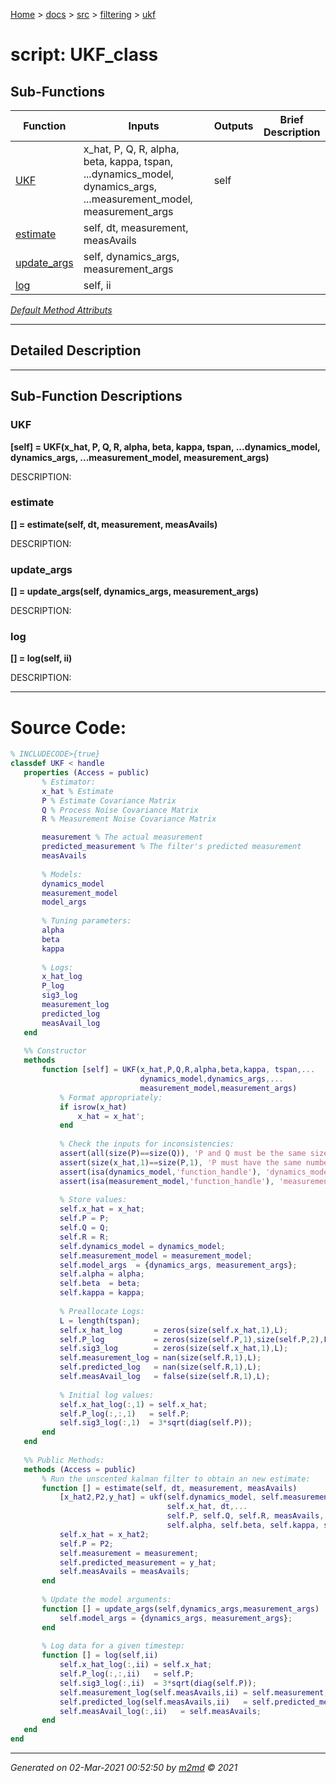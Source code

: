 [Home](../../../index.md) > [docs](../../../docs_index.md) > [src](../../src_index.md) > [filtering](../filtering_index.md) > [ukf](ukf_index.md)  

 
 # script: UKF_class



## Sub-Functions

| Function | Inputs | Outputs | Brief Description |
| -------- | ------ | ------- | ----------------- |
| [UKF](#ukf) | x_hat, P, Q, R, alpha, beta, kappa, tspan, ...dynamics_model, dynamics_args, ...measurement_model, measurement_args | self |  |
| [estimate](#estimate) | self,  dt,  measurement,  measAvails |  |  |
| [update_args](#update_args) | self, dynamics_args, measurement_args |  |  |
| [log](#log) | self, ii |  |  |


[*Default Method Attributs*](https://www.mathworks.com/help/matlab/matlab_oop/method-attributes.html)

 ***

## Detailed Description



 ***

## Sub-Function Descriptions

### UKF

**[self] = UKF(x_hat, P, Q, R, alpha, beta, kappa, tspan, ...dynamics_model, dynamics_args, ...measurement_model, measurement_args)**

DESCRIPTION: 
### estimate

**[] = estimate(self,  dt,  measurement,  measAvails)**

DESCRIPTION: 
### update_args

**[] = update_args(self, dynamics_args, measurement_args)**

DESCRIPTION: 
### log

**[] = log(self, ii)**

DESCRIPTION: 


 
 *** 

 # Source Code:

 ```matlab 
 % INCLUDECODE>{true}
classdef UKF < handle
    properties (Access = public)
        % Estimator:
        x_hat % Estimate
        P % Estimate Covariance Matrix
        Q % Process Noise Covariance Matrix
        R % Measurement Noise Covariance Matrix

        measurement % The actual measurement
        predicted_measurement % The filter's predicted measurement
        measAvails
        
        % Models:
        dynamics_model
        measurement_model
        model_args        
        
        % Tuning parameters:
        alpha
        beta
        kappa
        
        % Logs:
        x_hat_log
        P_log
        sig3_log
        measurement_log
        predicted_log
        measAvail_log
    end
    
    %% Constructor
    methods
        function [self] = UKF(x_hat,P,Q,R,alpha,beta,kappa, tspan,...
                              dynamics_model,dynamics_args,...
                              measurement_model,measurement_args)
            % Format appropriately:
            if isrow(x_hat)
                x_hat = x_hat';
            end
            
            % Check the inputs for inconsistencies:
            assert(all(size(P)==size(Q)), 'P and Q must be the same size')
            assert(size(x_hat,1)==size(P,1), 'P must have the same number of rows as x_hat')
            assert(isa(dynamics_model,'function_handle'), 'dynamics_model must be a function_handle')
            assert(isa(measurement_model,'function_handle'), 'measurement_model must be a function_handle')
            
            % Store values:
            self.x_hat = x_hat;
            self.P = P;
            self.Q = Q;
            self.R = R;
            self.dynamics_model = dynamics_model;
            self.measurement_model = measurement_model;
            self.model_args  = {dynamics_args, measurement_args};
            self.alpha = alpha;
            self.beta  = beta;
            self.kappa = kappa;
            
            % Preallocate Logs:
            L = length(tspan);
            self.x_hat_log       = zeros(size(self.x_hat,1),L);
            self.P_log           = zeros(size(self.P,1),size(self.P,2),L);
            self.sig3_log        = zeros(size(self.x_hat,1),L);
            self.measurement_log = nan(size(self.R,1),L);
            self.predicted_log   = nan(size(self.R,1),L);
            self.measAvail_log   = false(size(self.R,1),L);
            
            % Initial log values:
            self.x_hat_log(:,1) = self.x_hat;
            self.P_log(:,:,1)   = self.P;
            self.sig3_log(:,1)  = 3*sqrt(diag(self.P));
        end
    end
    
    %% Public Methods:
    methods (Access = public)
        % Run the unscented kalman filter to obtain an new estimate:
        function [] = estimate(self, dt, measurement, measAvails)
            [x_hat2,P2,y_hat] = ukf(self.dynamics_model, self.measurement_model,...
                                    self.x_hat, dt,...
                                    self.P, self.Q, self.R, measAvails, measurement,...
                                    self.alpha, self.beta, self.kappa, self.model_args);
            self.x_hat = x_hat2;
            self.P = P2;
            self.measurement = measurement;
            self.predicted_measurement = y_hat;
            self.measAvails = measAvails;
        end
        
        % Update the model arguments:
        function [] = update_args(self,dynamics_args,measurement_args)
            self.model_args = {dynamics_args, measurement_args};
        end
        
        % Log data for a given timestep:
        function [] = log(self,ii)
            self.x_hat_log(:,ii) = self.x_hat;
            self.P_log(:,:,ii)   = self.P;
            self.sig3_log(:,ii)  = 3*sqrt(diag(self.P));
            self.measurement_log(self.measAvails,ii) = self.measurement;
            self.predicted_log(self.measAvails,ii)   = self.predicted_measurement;
            self.measAvail_log(:,ii)   = self.measAvails;
        end
    end
end 
 ``` 
  
 ***

*Generated on 02-Mar-2021 00:52:50 by [m2md](https://github.com/crgnam-research/m2md) © 2021*